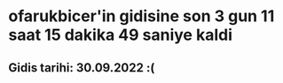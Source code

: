 # ofarukbicer'in gidisine son 3 gun 11 saat 15 dakika 49 saniye kaldi

## Gidis tarihi: 30.09.2022 :(